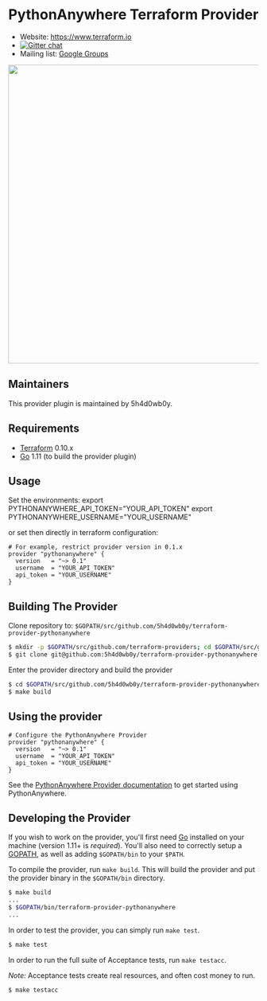 PythonAnywhere Terraform Provider
==================

- Website: https://www.terraform.io
- [![Gitter chat](https://badges.gitter.im/hashicorp-terraform/Lobby.png)](https://gitter.im/hashicorp-terraform/Lobby)
- Mailing list: [Google Groups](http://groups.google.com/group/terraform-tool)

<img src="https://cdn.rawgit.com/hashicorp/terraform-website/master/content/source/assets/images/logo-hashicorp.svg" width="600px">

Maintainers
-----------

This provider plugin is maintained by 5h4d0wb0y.

Requirements
------------

-	[Terraform](https://www.terraform.io/downloads.html) 0.10.x
-	[Go](https://golang.org/doc/install) 1.11 (to build the provider plugin)

Usage
---------------------

Set the environments:
	export PYTHONANYWHERE_API_TOKEN="YOUR_API_TOKEN"
	export PYTHONANYWHERE_USERNAME="YOUR_USERNAME"

or set then directly in terraform configuration:

```
# For example, restrict provider version in 0.1.x
provider "pythonanywhere" {
  version   = "~> 0.1"
  username  = "YOUR_API_TOKEN"
  api_token = "YOUR_USERNAME"
}
```

Building The Provider
---------------------

Clone repository to: `$GOPATH/src/github.com/5h4d0wb0y/terraform-provider-pythonanywhere`

```sh
$ mkdir -p $GOPATH/src/github.com/terraform-providers; cd $GOPATH/src/github.com/terraform-providers
$ git clone git@github.com:5h4d0wb0y/terraform-provider-pythonanywhere
```

Enter the provider directory and build the provider

```sh
$ cd $GOPATH/src/github.com/5h4d0wb0y/terraform-provider-pythonanywhere
$ make build
```

Using the provider
----------------------

```
# Configure the PythonAnywhere Provider
provider "pythonanywhere" {
  version   = "~> 0.1"
  username  = "YOUR_API_TOKEN"
  api_token = "YOUR_USERNAME"
}

```

See the [PythonAnywhere Provider documentation](https://help.pythonanywhere.com/pages/) to get started using PythonAnywhere.

Developing the Provider
---------------------------

If you wish to work on the provider, you'll first need [Go](http://www.golang.org) installed on your machine (version 1.11+ is *required*). You'll also need to correctly setup a [GOPATH](http://golang.org/doc/code.html#GOPATH), as well as adding `$GOPATH/bin` to your `$PATH`.

To compile the provider, run `make build`. This will build the provider and put the provider binary in the `$GOPATH/bin` directory.

```sh
$ make build
...
$ $GOPATH/bin/terraform-provider-pythonanywhere
...
```

In order to test the provider, you can simply run `make test`.

```sh
$ make test
```

In order to run the full suite of Acceptance tests, run `make testacc`.

*Note:* Acceptance tests create real resources, and often cost money to run.

```sh
$ make testacc
```
